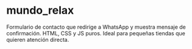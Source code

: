 # mundo_relax
Formulario de contacto que redirige a WhatsApp y muestra mensaje de confirmación. HTML, CSS y JS puros. Ideal para pequeñas tiendas que quieren atención directa.
